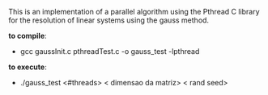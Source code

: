 This is an implementation of a parallel algorithm using the Pthread C library for the resolution of linear systems using the gauss method.

**to compile**:

- gcc gaussInit.c pthreadTest.c -o gauss_test -lpthread

**to execute**:

- ./gauss_test <#threads> < dimensao da matriz> < rand seed>
